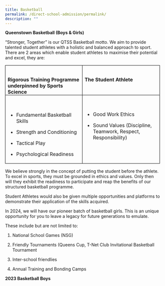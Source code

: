 ```yaml
---
title: Basketball
permalink: /direct-school-admission/permalink/
description: ""
---
```

**Queenstown Basketball (Boys &amp; Girls) &nbsp;**

“Stronger, Together” is our QTSS Basketball motto. We aim to provide talented student athletes with a holistic and balanced approach to sport. There are 2 areas which enable student athletes to maximise their potential and excel, they are:


<table class="MsoTableGrid" border="1" cellspacing="0" cellpadding="0" style="border-collapse:collapse;border:none;mso-border-alt:solid windowtext .5pt;
 mso-yfti-tbllook:1184;mso-padding-alt:0in 5.4pt 0in 5.4pt"><tbody><tr style="mso-yfti-irow:0;mso-yfti-firstrow:yes"><td width="319" valign="top" style="width:239.4pt;border:solid windowtext 1.0pt;
  mso-border-alt:solid windowtext .5pt;padding:0in 5.4pt 0in 5.4pt"><p class="MsoNormal" style="margin-bottom:0in;line-height:normal">&nbsp;<b></b></p><b>Rigorous Training Programme underpinned by Sports Science</b></td><td width="319" valign="top" style="width:239.4pt;border:solid windowtext 1.0pt;
  border-left:none;mso-border-left-alt:solid windowtext .5pt;mso-border-alt:
  solid windowtext .5pt;padding:0in 5.4pt 0in 5.4pt"><p class="MsoNormal" style="margin-bottom:0in;line-height:normal">&nbsp;<b></b></p><b>The Student Athlete</b></td></tr><tr style="mso-yfti-irow:1;mso-yfti-lastrow:yes"><td width="319" valign="top" style="width:239.4pt;border:solid windowtext 1.0pt;
  border-top:none;mso-border-top-alt:solid windowtext .5pt;mso-border-alt:solid windowtext .5pt;
*   padding:0in 5.4pt 0in 5.4pt"><p class="MsoNormal" style="margin-bottom:0in;line-height:normal">&nbsp;</p>
	
*   Fundamental Basketball Skills&nbsp;&nbsp;
    
*   Strength and Conditioning&nbsp;&nbsp;
    
*   Tactical Play&nbsp;&nbsp;
    
*   Psychological Readiness</td><td width="319" valign="top" style="width:239.4pt;border-top:none;border-left:
  none;border-bottom:solid windowtext 1.0pt;border-right:solid windowtext 1.0pt;
  mso-border-top-alt:solid windowtext .5pt;mso-border-left-alt:solid windowtext .5pt;
  mso-border-alt:solid windowtext .5pt;padding:0in 5.4pt 0in 5.4pt"><p class="MsoNormal" style="margin-bottom:0in;line-height:normal">&nbsp;</p>


	* Good Work Ethics
    
	* Sound Values (Discipline, Teamwork, Respect, Responsibility)</td></tr></tbody></table>
	
	

We believe strongly in the concept of putting the student before the athlete. To excel in sports, they must be grounded in ethics and values. Only then will they exhibit the readiness to participate and reap the benefits of our structured basketball programme.&nbsp;&nbsp;

Student Athletes would also be given multiple opportunities and platforms to demonstrate their application of the skills acquired.&nbsp;&nbsp;

In 2024, we will have our pioneer batch of basketball girls. This is an unique opportunity for you to leave a legacy for future generations to emulate. &nbsp;

These include but are not limited to:&nbsp;&nbsp;

1.  National School Games (NSG)&nbsp;
    

2.  Friendly Tournaments (Queens Cup, T-Net Club Invitational Basketball Tournament&nbsp;
    

3.  Inter-school friendlies&nbsp;&nbsp;
    

4.  Annual Training and Bonding Camps


**2023 Basketball Boys**





